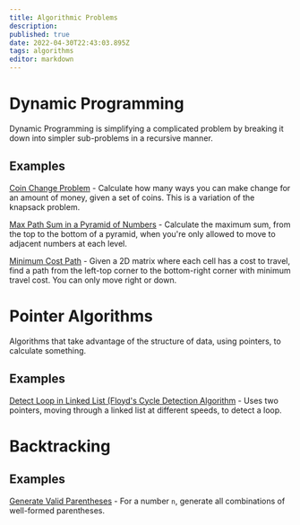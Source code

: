 ```yaml
---
title: Algorithmic Problems
description: 
published: true
date: 2022-04-30T22:43:03.895Z
tags: algorithms
editor: markdown
---
```


# Dynamic Programming
Dynamic Programming is simplifying a complicated problem by breaking it down into simpler sub-problems in a recursive manner.
## Examples

[Coin Change Problem](/computer-science/algorithms-and-data-structures/algorithmic-problems/coin-change-problem) - Calculate how many ways you can make change for an amount of money, given a set of coins. This is a variation of the knapsack problem.


[Max Path Sum in a Pyramid of Numbers](/computer-science/algorithms-and-data-structures/algorithmic-problems/max-path-sum-in-a-pyramid-of-numbers) - Calculate the maximum sum, from the top to the bottom of a pyramid, when you're only allowed to move to adjacent numbers at each level.

[Minimum Cost Path](/computer-science/algorithms-and-data-structures/algorithmic-problems/minimum-cost-path) - Given a 2D matrix where each cell has a cost to travel, find a path from the left-top corner to the bottom-right corner with minimum travel cost. You can only move right or down. 
# Pointer Algorithms 
Algorithms that take advantage of the structure of data, using pointers, to calculate something. 
## Examples
[Detect Loop in Linked List (Floyd's Cycle Detection Algorithm](/computer-science/algorithms-and-data-structures/algorithmic-problems/detect-loop-in-linked-list) - Uses two pointers, moving through a linked list at different speeds, to detect a loop.
# Backtracking
## Examples
[Generate Valid Parentheses](/computer-science/algorithms-and-data-structures/algorithmic-problems/generate-valid-parentheses) - For a number `n`, generate all combinations of well-formed parentheses.